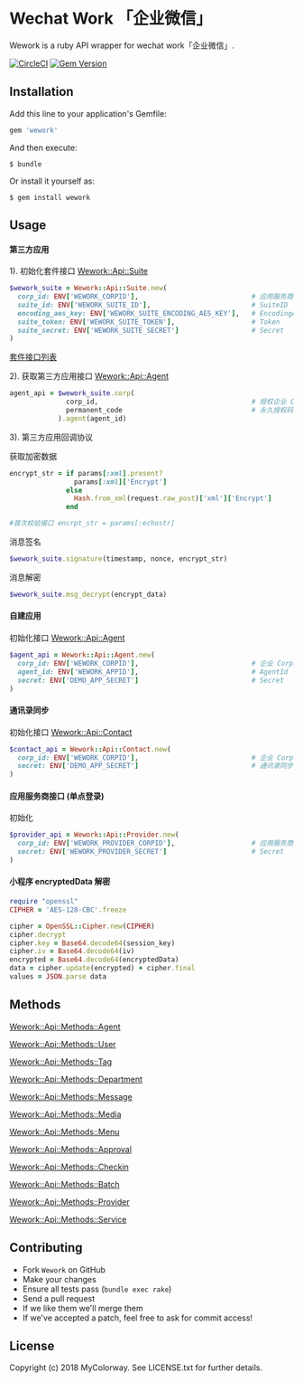 # Wechat Work 「企业微信」

Wework is a ruby API wrapper for wechat work「企业微信」.

[![CircleCI](https://circleci.com/gh/mycolorway/wework/tree/suite.svg?style=svg)](https://circleci.com/gh/mycolorway/wework/tree/suite)   [![Gem Version](https://badge.fury.io/rb/wework.svg)](https://badge.fury.io/rb/wework)

## Installation

Add this line to your application's Gemfile:

```ruby
gem 'wework'
```

And then execute:

    $ bundle

Or install it yourself as:

    $ gem install wework

## Usage

#### 第三方应用

1). 初始化套件接口 [Wework::Api::Suite](https://github.com/mycolorway/wework/blob/suite/lib/wework/api/suite.rb)

```ruby
$wework_suite = Wework::Api::Suite.new(
  corp_id: ENV['WEWORK_CORPID'],                            # 应用服务商 CorpID
  suite_id: ENV['WEWORK_SUITE_ID'],                         # SuiteID
  encoding_aes_key: ENV['WEWORK_SUITE_ENCODING_AES_KEY'],   # EncodingAESKey
  suite_token: ENV['WEWORK_SUITE_TOKEN'],                   # Token
  suite_secret: ENV['WEWORK_SUITE_SECRET']                  # Secret
)
```
[套件接口列表](https://github.com/mycolorway/wework/blob/suite/lib/wework/api/methods/suite.rb)

2). 获取第三方应用接口 [Wework::Api::Agent](https://github.com/mycolorway/wework/blob/suite/lib/wework/api/agent.rb)

```ruby
agent_api = $wework_suite.corp(
              corp_id,                                      # 授权企业 CorpID
              permanent_code                                # 永久授权码
            ).agent(agent_id)
```

3). 第三方应用回调协议

获取加密数据

```ruby
encrypt_str = if params[:xml].present?
                params[:xml]['Encrypt']
              else
                Hash.from_xml(request.raw_post)['xml']['Encrypt']
              end

#首次校验接口 encrpt_str = params[:echostr]
```

消息签名

```ruby
$wework_suite.signature(timestamp, nonce, encrypt_str)
```

 消息解密

 ```ruby
 $wework_suite.msg_decrypt(encrypt_data)
 ```


#### 自建应用

初始化接口 [Wework::Api::Agent](https://github.com/mycolorway/wework/blob/suite/lib/wework/api/agent.rb)

``` ruby
$agent_api = Wework::Api::Agent.new(
  corp_id: ENV['WEWORK_CORPID'],                            # 企业 CorpID
  agent_id: ENV['WEWORK_APPID'],                            # AgentId
  secret: ENV['DEMO_APP_SECRET']                            # Secret
)
```

#### 通讯录同步

初始化接口 [Wework::Api::Contact](https://github.com/mycolorway/wework/blob/suite/lib/wework/api/contact.rb)

``` ruby
$contact_api = Wework::Api::Contact.new(
  corp_id: ENV['WEWORK_CORPID'],                            # 企业 CorpID
  secret: ENV['DEMO_APP_SECRET']                            # 通讯录同步 Secret
)
```

#### 应用服务商接口 (单点登录)

初始化

``` ruby
$provider_api = Wework::Api::Provider.new(
  corp_id: ENV['WEWORK_PROVIDER_CORPID'],                   # 应用服务商 CorpID
  secret: ENV['WEWORK_PROVIDER_SECRET']                     # Secret
)
```

#### 小程序 encryptedData 解密

```ruby
require "openssl"
CIPHER = 'AES-128-CBC'.freeze

cipher = OpenSSL::Cipher.new(CIPHER)
cipher.decrypt
cipher.key = Base64.decode64(session_key)
cipher.iv = Base64.decode64(iv)
encrypted = Base64.decode64(encryptedData)
data = cipher.update(encrypted) + cipher.final
values = JSON.parse data
```


## Methods

[Wework::Api::Methods::Agent](https://github.com/mycolorway/wework/blob/suite/lib/wework/api/methods/agent.rb)

[Wework::Api::Methods::User](https://github.com/mycolorway/wework/blob/suite/lib/wework/api/methods/user.rb)

[Wework::Api::Methods::Tag](https://github.com/mycolorway/wework/blob/suite/lib/wework/api/methods/tag.rb)

[Wework::Api::Methods::Department](https://github.com/mycolorway/wework/blob/suite/lib/wework/api/methods/department.rb)

[Wework::Api::Methods::Message](https://github.com/mycolorway/wework/blob/suite/lib/wework/api/methods/message.rb)

[Wework::Api::Methods::Media](https://github.com/mycolorway/wework/blob/suite/lib/wework/api/methods/media.rb)

[Wework::Api::Methods::Menu](https://github.com/mycolorway/wework/blob/suite/lib/wework/api/methods/menu.rb)

[Wework::Api::Methods::Approval](https://github.com/mycolorway/wework/blob/suite/lib/wework/api/methods/approval.rb)

[Wework::Api::Methods::Checkin](https://github.com/mycolorway/wework/blob/suite/lib/wework/api/methods/checkin.rb)

[Wework::Api::Methods::Batch](https://github.com/mycolorway/wework/blob/suite/lib/wework/api/methods/batch.rb)

[Wework::Api::Methods::Provider](https://github.com/mycolorway/wework/blob/suite/lib/wework/api/methods/provider.rb)

[Wework::Api::Methods::Service](https://github.com/mycolorway/wework/blob/suite/lib/wework/api/methods/service.rb)


## Contributing

* Fork `Wework` on GitHub
* Make your changes
* Ensure all tests pass (`bundle exec rake`)
* Send a pull request
* If we like them we'll merge them
* If we've accepted a patch, feel free to ask for commit access!

## License

Copyright (c) 2018 MyColorway. See LICENSE.txt for further details.


